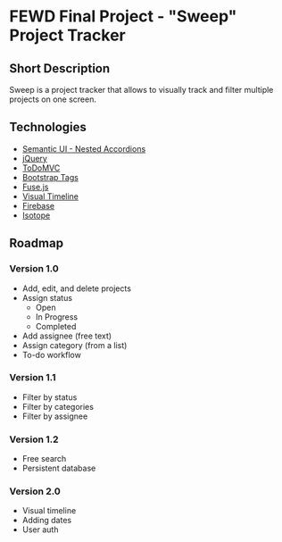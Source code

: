 # FEWD Final Project - "Sweep" Project Tracker

## Short Description
Sweep is a project tracker that allows to visually track and filter multiple projects on one screen.

## Technologies
- [Semantic UI - Nested Accordions](http://semantic-ui.com/modules/accordion.html#/examples)
- [jQuery](http://api.jquery.com/)
- [ToDoMVC](http://todomvc.com/)
- [Bootstrap Tags](https://bootstrap-tagsinput.github.io/bootstrap-tagsinput/examples/)
- [Fuse.js](http://fusejs.io/)
- [Visual Timeline](https://codyhouse.co/gem/vertical-timeline/)
- [Firebase](https://firebase.google.com/)
- [Isotope](http://isotope.metafizzy.co/)

## Roadmap

### Version 1.0
- Add, edit, and delete projects
- Assign status
  - Open
  - In Progress
  - Completed
- Add assignee (free text)
- Assign category (from a list)
- To-do workflow

### Version 1.1
- Filter by status
- Filter by categories
- Filter by assignee

### Version 1.2
- Free search
- Persistent database

### Version 2.0
- Visual timeline
- Adding dates
- User auth
